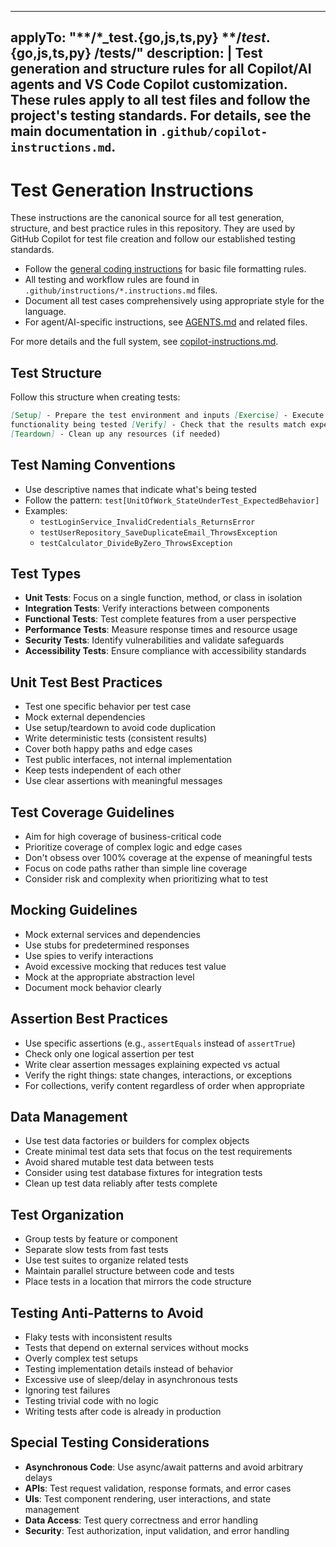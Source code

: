 <!-- file: .github/instructions/test-generation.instructions.md -->
<!-- version: 1.2.0 -->
<!-- guid: test1234-e89b-12d3-a456-426614174000 -->
<!-- DO NOT EDIT: This file is managed centrally in ghcommon repository -->
<!-- To update: Create an issue/PR in jdfalk/ghcommon -->

---
applyTo: "**/*_test.{go,js,ts,py} **/*test*.{go,js,ts,py} **/tests/**"
description: |
  Test generation and structure rules for all Copilot/AI agents and VS Code Copilot customization. These rules apply to all test files and follow the project's testing standards. For details, see the main documentation in `.github/copilot-instructions.md`.
---

# Test Generation Instructions

These instructions are the canonical source for all test generation, structure,
and best practice rules in this repository. They are used by GitHub Copilot for
test file creation and follow our established testing standards.

- Follow the [general coding instructions](general-coding.instructions.md) for
  basic file formatting rules.
- All testing and workflow rules are found in
  `.github/instructions/*.instructions.md` files.
- Document all test cases comprehensively using appropriate style for the
  language.
- For agent/AI-specific instructions, see [AGENTS.md](../AGENTS.md) and related
  files.

For more details and the full system, see
[copilot-instructions.md](../copilot-instructions.md).

## Test Structure

Follow this structure when creating tests:

```markdown
[Setup] - Prepare the test environment and inputs [Exercise] - Execute the
functionality being tested [Verify] - Check that the results match expectations
[Teardown] - Clean up any resources (if needed)
```

## Test Naming Conventions

- Use descriptive names that indicate what's being tested
- Follow the pattern: `test[UnitOfWork_StateUnderTest_ExpectedBehavior]`
- Examples:
  - `testLoginService_InvalidCredentials_ReturnsError`
  - `testUserRepository_SaveDuplicateEmail_ThrowsException`
  - `testCalculator_DivideByZero_ThrowsException`

## Test Types

- **Unit Tests**: Focus on a single function, method, or class in isolation
- **Integration Tests**: Verify interactions between components
- **Functional Tests**: Test complete features from a user perspective
- **Performance Tests**: Measure response times and resource usage
- **Security Tests**: Identify vulnerabilities and validate safeguards
- **Accessibility Tests**: Ensure compliance with accessibility standards

## Unit Test Best Practices

- Test one specific behavior per test case
- Mock external dependencies
- Use setup/teardown to avoid code duplication
- Write deterministic tests (consistent results)
- Cover both happy paths and edge cases
- Test public interfaces, not internal implementation
- Keep tests independent of each other
- Use clear assertions with meaningful messages

## Test Coverage Guidelines

- Aim for high coverage of business-critical code
- Prioritize coverage of complex logic and edge cases
- Don't obsess over 100% coverage at the expense of meaningful tests
- Focus on code paths rather than simple line coverage
- Consider risk and complexity when prioritizing what to test

## Mocking Guidelines

- Mock external services and dependencies
- Use stubs for predetermined responses
- Use spies to verify interactions
- Avoid excessive mocking that reduces test value
- Mock at the appropriate abstraction level
- Document mock behavior clearly

## Assertion Best Practices

- Use specific assertions (e.g., `assertEquals` instead of `assertTrue`)
- Check only one logical assertion per test
- Write clear assertion messages explaining expected vs actual
- Verify the right things: state changes, interactions, or exceptions
- For collections, verify content regardless of order when appropriate

## Data Management

- Use test data factories or builders for complex objects
- Create minimal test data sets that focus on the test requirements
- Avoid shared mutable test data between tests
- Consider using test database fixtures for integration tests
- Clean up test data reliably after tests complete

## Test Organization

- Group tests by feature or component
- Separate slow tests from fast tests
- Use test suites to organize related tests
- Maintain parallel structure between code and tests
- Place tests in a location that mirrors the code structure

## Testing Anti-Patterns to Avoid

- Flaky tests with inconsistent results
- Tests that depend on external services without mocks
- Overly complex test setups
- Testing implementation details instead of behavior
- Excessive use of sleep/delay in asynchronous tests
- Ignoring test failures
- Testing trivial code with no logic
- Writing tests after code is already in production

## Special Testing Considerations

- **Asynchronous Code**: Use async/await patterns and avoid arbitrary delays
- **APIs**: Test request validation, response formats, and error cases
- **UIs**: Test component rendering, user interactions, and state management
- **Data Access**: Test query correctness and error handling
- **Security**: Test authorization, input validation, and error handling

